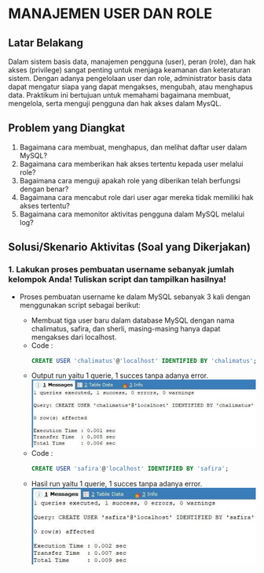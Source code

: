 # MANAJEMEN USER DAN ROLE

## Latar Belakang
Dalam sistem basis data, manajemen pengguna (user), peran (role), dan hak akses (privilege) sangat penting untuk menjaga keamanan dan keteraturan sistem. Dengan adanya pengelolaan user dan role, administrator basis data dapat mengatur siapa yang dapat mengakses, mengubah, atau menghapus data. Praktikum ini bertujuan untuk memahami bagaimana membuat, mengelola, serta menguji pengguna dan hak akses dalam MysQL.

## Problem yang Diangkat
1. Bagaimana cara membuat, menghapus, dan melihat daftar user dalam MySQL?
2. Bagaimana cara memberikan hak akses tertentu kepada user melalui role?
3. Bagaimana cara menguji apakah role yang diberikan telah berfungsi dengan benar?
4. Bagaimana cara mencabut role dari user agar mereka tidak memiliki hak akses tertentu?
5. Bagaimana cara memonitor aktivitas pengguna dalam MySQL melalui log?

## Solusi/Skenario Aktivitas (Soal yang Dikerjakan)

### 1. Lakukan proses pembuatan username sebanyak jumlah kelompok Anda! Tuliskan script dan tampilkan hasilnya!

- Proses pembuatan username ke dalam MySQL sebanyak 3 kali dengan menggunakan script sebagai berikut:

  -	Membuat tiga user baru dalam database MySQL dengan nama chalimatus, safira, dan sherli, masing-masing hanya dapat mengakses dari localhost.
  -	Code :
    ```sql
    CREATE USER 'chalimatus'@'localhost' IDENTIFIED BY 'chalimatus';
  -	Output run yaitu 1 querie, 1 succes tanpa adanya error.
![Gambar 1](Gambar1.jpg)
  - Code :
   	```sql
    CREATE USER 'safira'@'localhost' IDENTIFIED BY 'safira';
  - Hasil run yaitu 1 querie, 1 succes tanpa adanya error.
![Gambar 2](Gambar2.jpg)
